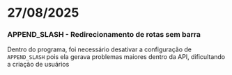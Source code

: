 # 27/08/2025

### APPEND_SLASH - Redirecionamento de rotas sem barra

Dentro do programa, foi necessário desativar a configuração de `APPEND_SLASH` pois ela gerava
problemas maiores dentro da API, dificultando a criação de usuários

